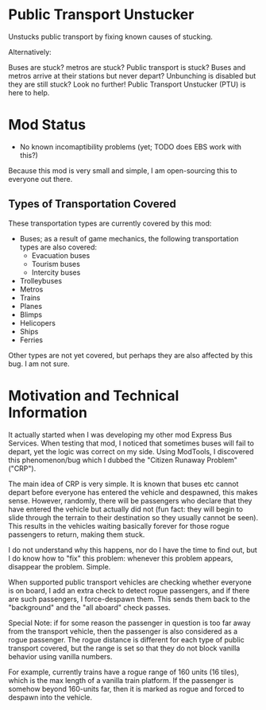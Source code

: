 # Public Transport Unstucker
Unstucks public transport by fixing known causes of stucking.

Alternatively:

Buses are stuck? metros are stuck? Public transport is stuck? Buses and metros arrive at their stations but never depart? Unbunching is disabled but they are still stuck? Look no further! Public Transport Unstucker (PTU) is here to help.

# Mod Status
- No known incomaptibility problems (yet; TODO does EBS work with this?)

Because this mod is very small and simple, I am open-sourcing this to everyone out there.

## Types of Transportation Covered

These transportation types are currently covered by this mod:

- Buses; as a result of game mechanics, the following transportation types are also covered:
  - Evacuation buses
  - Tourism buses
  - Intercity buses
- Trolleybuses
- Metros
- Trains
- Planes
- Blimps
- Helicopers
- Ships
- Ferries

Other types are not yet covered, but perhaps they are also affected by this bug. I am not sure.

# Motivation and Technical Information
It actually started when I was developing my other mod Express Bus Services. When testing that mod, I noticed that sometimes buses will fail to depart, yet the logic was correct on my side. Using ModTools, I discovered this phenomenon/bug which I dubbed the "Citizen Runaway Problem" ("CRP").

The main idea of CRP is very simple. It is known that buses etc cannot depart before everyone has entered the vehicle and despawned, this makes sense. However, randomly, there will be passengers who declare that they have entered the vehicle but actually did not (fun fact: they will begin to slide through the terrain to their destination so they usually cannot be seen). This results in the vehicles waiting basically forever for those rogue passengers to return, making them stuck.

I do not understand why this happens, nor do I have the time to find out, but I do know how to "fix" this problem: whenever this problem appears, disappear the problem. Simple.

When supported public transport vehicles are checking whether everyone is on board, I add an extra check to detect rogue passengers, and if there are such passengers, I force-despawn them. This sends them back to the "background" and the "all aboard" check passes.

Special Note: if for some reason the passenger in question is too far away from the transport vehicle, then the passenger is also considered as a rogue passenger. The rogue distance is different for each type of public transport covered, but the range is set so that they do not block vanilla behavior using vanilla numbers.

For example, currently trains have a rogue range of 160 units (16 tiles), which is the max length of a vanilla train platform. If the passenger is somehow beyond 160-units far, then it is marked as rogue and forced to despawn into the vehicle.
